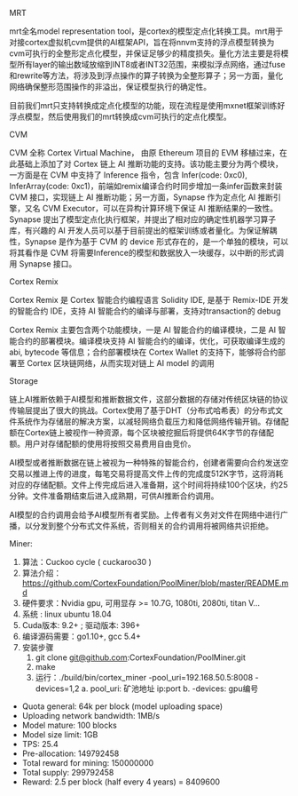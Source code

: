MRT

mrt全名model representation tool，是cortex的模型定点化转换工具。mrt用于对接cortex虚拟机cvm提供的AI框架API，旨在将nnvm支持的浮点模型转换为cvm可执行的全整形定点化模型，并保证足够少的精度损失。量化方法主要是将模型所有layer的输出数域放缩到INT8或者INT32范围，来模拟浮点网络，通过fuse和rewrite等方法，将涉及到浮点操作的算子转换为全整形算子；另一方面，量化网络确保整形范围操作的非溢出，保证模型执行的确定性。

目前我们mrt只支持转换成定点化模型的功能，现在流程是使用mxnet框架训练好浮点模型，然后使用我们的mrt转换成cvm可执行的定点化模型。

CVM

CVM 全称 Cortex Virtual Machine， 由原 Ethereum 项目的 EVM 移植过来，在此基础上添加了对 Cortex 链上 AI 推断功能的支持。该功能主要分为两个模块，一方面是在 CVM 中支持了 Inference 指令，包含 Infer(code: 0xc0), InferArray(code: 0xc1)，前端如remix编译合约时同步增加一条infer函数来封装 CVM 接口，实现链上 AI 推断功能；另一方面，Synapse 作为定点化 AI 推断引擎，又名 CVM Executor，可以在异构计算环境下保证 AI 推断结果的一致性。Synapse 提出了模型定点化执行框架，并提出了相对应的确定性机器学习算子库，有兴趣的 AI 开发人员可以基于目前提出的框架训练或者量化。为保证解耦性，Synapse 是作为基于 CVM 的 device 形式存在的，是一个单独的模块，可以将其看作是 CVM 将需要Inference的模型和数据放入一块缓存，以中断的形式调用 Synapse 接口。



Cortex Remix

Cortex Remix 是 Cortex 智能合约编程语言 Solidity IDE, 是基于 Remix-IDE 开发的智能合约 IDE，支持 AI 智能合约的编译与部署，支持对transaction的 debug

Cortex Remix 主要包含两个功能模块，一是 AI 智能合约的编译模块，二是 AI 智能合约的部署模块。编译模块支持 AI 智能合约的编译，优化，可获取编译生成的 abi, bytecode 等信息；合约部署模块在 Cortex Wallet 的支持下，能够将合约部署至 Cortex 区块链网络，从而实现对链上 AI model 的调用



Storage

链上AI推断依赖于AI模型和推断数据文件，这部分数据的存储对传统区块链的协议传输层提出了很大的挑战。Cortex使用了基于DHT（分布式哈希表）的分布式文件系统作为存储层的解决方案，以减轻网络负载压力和降低网络传输开销。存储配额在Cortex链上被视作一种资源，每个区块被挖掘后将提供64K字节的存储配额。用户对存储配额的使用将按照交易费用自由竞价。

AI模型或者推断数据在链上被视为一种特殊的智能合约，创建者需要向合约发送空交易以推进上传的进度，每笔交易将提高文件上传的完成度512K字节，这将消耗对应的存储配额。文件上传完成后进入准备期，这个时间将持续100个区块，约25分钟。文件准备期结束后进入成熟期，可供AI推断合约调用。

AI模型的合约调用会给予AI模型所有者奖励。上传者有义务对文件在网络中进行广播，以分发到整个分布式文件系统，否则相关的合约调用将被网络共识拒绝。



Miner:

1. 算法：Cuckoo cycle ( cuckaroo30 )
2. 算法介绍： https://github.com/CortexFoundation/PoolMiner/blob/master/README.md
3. 硬件要求：Nvidia gpu, 可用显存 >= 10.7G, 1080ti, 2080ti, titan V…
4. 系统 : linux ubuntu 18.04
5. Cuda版本: 9.2+ ;  驱动版本: 396+
6. 编译源码需要：go1.10+,  gcc 5.4+
7. 安装步骤
   1. git clone git@github.com:CortexFoundation/PoolMiner.git
   2. make
   3. 运行：./build/bin/cortex_miner -pool_uri=192.168.50.5:8008 -devices=1,2
      a. pool_uri: 矿池地址 ip:port
      b. -devices: gpu编号





- Quota general: 64k per block (model uploading space)
- Uploading network bandwidth: 1MB/s
- Model mature: 100 blocks
- Model size limit: 1GB
- TPS: 25.4
- Pre-allocation: 149792458
- Total reward for mining: 150000000
- Total supply: 299792458
- Reward: 2.5 per block (half every 4 years)  =  8409600



